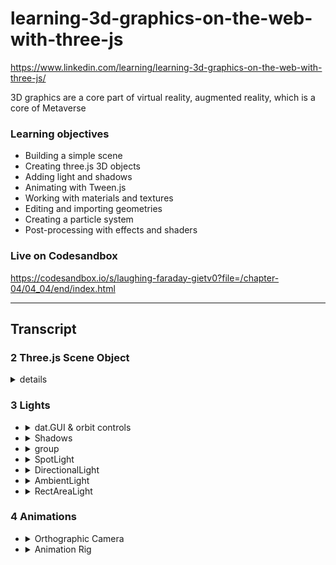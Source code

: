 # learning-3d-graphics-on-the-web-with-three-js
https://www.linkedin.com/learning/learning-3d-graphics-on-the-web-with-three-js/


3D graphics are a core part of virtual reality, augmented reality, which is a core of Metaverse
### Learning objectives
- Building a simple scene
- Creating three.js 3D objects
- Adding light and shadows
- Animating with Tween.js
- Working with materials and textures
- Editing and importing geometries
- Creating a particle system
- Post-processing with effects and shaders

### Live on Codesandbox
https://codesandbox.io/s/laughing-faraday-gietv0?file=/chapter-04/04_04/end/index.html

---

## Transcript
### 2 Three.js Scene Object
<details>
<summary> details </summary>

- Three.js objects
  - Most objects in Three.js are instances of the object Three base class. 
  - This means that they share some common properties with each other. Now, if you are to type scene inside the console, we can see the properties and metas that are associated with the scene object.
  - but it is not reflective rendering until we use requestAnimationFrame()
- requestAnimationFrame() function
  - What we did here (update) is that we set up a function that gets recursively called by the request animation frame function, so that things will get continuously rendered, about 60 times a second until we close the browser.
    ```js
    function update(renderer, scene, camera) {
      renderer.render(
        scene,
        camera
      );
      requestAnimationFrame(function() {
        update(renderer, scene, camera);
      })
    }
    ```
  - As you are continuously rendering the scene, any change we make will immediately take effect, creating real-time interaction and animation possibilities.
- Other Object3D properties
  - children and parent properties. The scene object happens to be the parent for all the objects, as everything else gets added to the scene object using its "add" method. we could add objects inside other objects as well. This helps us to establish a parent child relationship between different objects. So here, instead of adding the box to the scene, I could be adding the box to the plane. Doing so would make the box children of the plane object. 
    ```js
    // scene.add(box);
    plane.add(box);
    ```
  - The name property allows us to assign a name to objects, which makes it easy to find them in the scene using the "get object by name" method.
    ```js
    somePlane.name = 'plane-1';
    var plane = scene.getObjectByName('plane-1');
    ```
  - "traverse" method. Traverse allows us to execute a given callback function on the current object, and all of his descendants. It's useful when you are working with lots of objects, and if you wanted to call a function on all the children of a certain object. 
    ```js
    scene.traverse((child) => child.scale.x = 0.01)
    ```
- Adding fog to the scene
  - On the scene objects on this fog property, I will be calling this fog objects FogExp2 objects that takes two parameters. The first parameter is the color of the fog. Which I'm going to be using white color. The second parameter is the density of the fog, Which I'm going to be using 0.2 for this purpose.
  ```js
  scene.fog = new THREE.FogExp2(0xffffff, 0.2);
  ```
</details>

### 3 Lights
- <details>
  <summary> dat.GUI & orbit controls </summary>
    <img width='400' src="https://user-images.githubusercontent.com/24782000/163728626-31c3315c-319d-423b-add2-1de6013df721.png" />
  </details>
- <details>
  <summary> Shadows </summary>
  
    [Shadows](chapter-03/03_05/end/main.js)
    Rendering shadow is unfortunately not too straightforward.
    - First we need to tell the renderer to start rendering shadows. `renderer.shadowMap.enable = true` 
    - And then we need to tell the light to cast shadows.  `light.castShadow = true;`
    - Then we should also tell the objects to cast or receive shadows. In our case we will make the box cast shadows `mesh.castShadow = true`, and the plane 
  </details>
- <details>
  <summary> group </summary>
  
    [group as container](chapter-03/03_06/end/main.js)
    ```js
      // work as a container
      var group = new THREE.Group();
      group.add(obj)
    ```
    <img width="566" alt="image" src="https://user-images.githubusercontent.com/24782000/163734109-ad237c65-07f8-400b-bdc2-c1b01f9a8d27.png">
  </details>
- <details>
  <summary> SpotLight </summary>
  
    [define](chapter-03/03_07/end/main.js)
    ```js
      function getSpotLight(intensity) {
        var light = new THREE.SpotLight(0xffffff, intensity);
        light.castShadow = true;

        light.shadow.bias = 0.001; // Which parameter do you need to adjust to remove some of the common shadow map artifacts?
        light.shadow.mapSize.width = 2048; // resolution, default 1024*1024
        light.shadow.mapSize.height = 2048;

        return light;
      }
    ```
    <img width="566" alt="image" src="https://user-images.githubusercontent.com/24782000/163734109-ad237c65-07f8-400b-bdc2-c1b01f9a8d27.png">
  </details>
- <details>
  <summary> DirectionalLight </summary>
  
    [means parallel light](chapter-03/03_08/end/main.js)
    ```js
      function getDirectionalLight(intensity) {
        var light = new THREE.DirectionalLight(0xffffff, intensity);
        light.castShadow = true;

        light.shadow.camera.left = -10;
        light.shadow.camera.bottom = -10;
        light.shadow.camera.right = 10;
        light.shadow.camera.top = 10;

        return light;
      }
  
      // to check the parallel, add CameraHelper
      // The camera helper is just the helper geometry that shows us the field of view of the camera.
      var helper = new THREE.CameraHelper(directionalLight.shadow.camera);
    ```
    <img width="542" alt="image" src="https://user-images.githubusercontent.com/24782000/163735216-1509c118-7aba-4d1d-9697-4be793e8afdb.png">
  </details>
- <details>
  <summary> AmbientLight </summary>
  
    [means parallel light](chapter-03/03_09/end/main.js)
    ```js
      function getAmbientLight(intensity) {
        var light = new THREE.AmbientLight('rgb(10, 30, 50)', intensity);

        return light;
      }
    ```
    As you can see, ambient light illuminates all the objects in the scene equally. It doesn't have any direction, and it doesn't cast any shadows. Because of these reasons, it doesn't come close to how lighting behaves in real life. So you should use it sparingly if you are looking to create realistic scenes. 
    The pic shows ambient light work alone with directional light:
    <img width="545" alt="image" src="https://user-images.githubusercontent.com/24782000/163735412-6179c579-1214-49fd-b1bf-102ec425bb54.png">
  </details>
- <details>
  <summary>RectAreaLight</summary>
  
  a more realistic light [see docs](https://threejs.org/docs/#api/en/lights/RectAreaLight)
  </details>
  
### 4 Animations
- <details>
  <summary>Orthographic Camera</summary>
  
  ```js
  var camera = new THREE.OrthographicCamera(
		-15,
		15,
		15,
		-15,
		1,
		1000
	);
  ```
  ![image](https://user-images.githubusercontent.com/24782000/164358426-73530924-eefc-4677-b304-a85fb1d95226.png)
  </details>
- <details>
  <summary>Animation Rig</summary>
  
  to build a simple camera animation
  ```js
  var camera = new THREE.PerspectiveCamera(
		45,
		window.innerWidth/window.innerHeight,
		1,
		1000
	);

	var cameraZPosition = new THREE.Group();
	var cameraXRotation = new THREE.Group();
	var cameraYRotation = new THREE.Group();

	cameraZPosition.add(camera);
	cameraXRotation.add(cameraZPosition);
	cameraYRotation.add(cameraXRotation);
	scene.add(cameraYRotation);

	gui.add(cameraZPosition.position, 'z', 0, 100);
	gui.add(cameraYRotation.rotation, 'y', -Math.PI, Math.PI);
	gui.add(cameraXRotation.rotation, 'x', -Math.PI, Math.PI);
  ```
  
  <img width="626" alt="image" src="https://user-images.githubusercontent.com/24782000/164359801-6cd443c6-e040-4c5d-8062-eb629f90e38b.png">
  </details>
